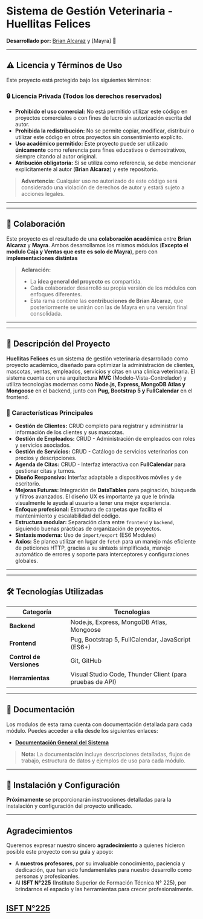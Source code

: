 # **Sistema de Gestión Veterinaria - Huellitas Felices**
**Desarrollado por:** [Brian Alcaraz](https://www.linkedin.com/in/alcarazbrian/) y [Mayra] 🚀

---

## **⚠️ Licencia y Términos de Uso**
Este proyecto está protegido bajo los siguientes términos:

### **🔒 Licencia Privada (Todos los derechos reservados)**
- **Prohibido el uso comercial:** No está permitido utilizar este código en proyectos comerciales o con fines de lucro sin autorización escrita del autor.
- **Prohibida la redistribución:** No se permite copiar, modificar, distribuir o utilizar este código en otros proyectos sin consentimiento explícito.
- **Uso académico permitido:** Este proyecto puede ser utilizado **únicamente** como referencia para fines educativos o demostrativos, siempre citando al autor original.
- **Atribución obligatoria:** Si se utiliza como referencia, se debe mencionar explícitamente al autor (**Brian Alcaraz**) y este repositorio.

> **Advertencia:** Cualquier uso no autorizado de este código será considerado una violación de derechos de autor y estará sujeto a acciones legales.


---

---

## **👥 Colaboración**
Este proyecto es el resultado de una **colaboración académica** entre **Brian Alcaraz** y **Mayra**. Ambos desarrollamos los mismos módulos (**Excepto el modulo Caja y Ventas que este es solo de Mayra**), pero con **implementaciones distintas**

> **Aclaración:**
> - La **idea general del proyecto** es compartida.
> - Cada colaborador desarrolló su propia versión de los módulos con enfoques diferentes.
> - Esta rama contiene las **contribuciones de Brian Alcaraz**, que posteriormente se unirán con las de Mayra en una versión final consolidada.

---

---

## **📌 Descripción del Proyecto**
**Huellitas Felices** es un sistema de gestión veterinaria desarrollado como proyecto académico, diseñado para optimizar la administración de clientes, mascotas, ventas, empleados, servicios y citas en una clínica veterinaria. El sistema cuenta con una arquitectura **MVC** (Modelo-Vista-Controlador) y utiliza tecnologías modernas como **Node.js, Express, MongoDB Atlas y Mongoose** en el backend, junto con **Pug, Bootstrap 5 y FullCalendar** en el frontend.

### **🔹 Características Principales**
- **Gestión de Clientes:** CRUD completo para registrar y administrar la información de los clientes y sus mascotas.
- **Gestión de Empleados:** CRUD - Administración de empleados con roles y servicios asociados.
- **Gestión de Servicios:** CRUD - Catálogo de servicios veterinarios con precios y descripciones.
- **Agenda de Citas:** CRUD - Interfaz interactiva con **FullCalendar** para gestionar citas y turnos.
- **Diseño Responsivo:** Interfaz adaptable a dispositivos móviles y de escritorio.
- **Mejoras Futuras:** Integración de **DataTables** para paginación, búsqueda y filtros avanzados. El diseño UX es importante ya que le brinda visualmente le ayuda al usuario a tener una mejor experiencia.
- **Enfoque profesional:** Estructura de carpetas que facilita el mantenimiento y escalabilidad del código.
- **Estructura modular:** Separación clara entre `frontend` y `backend`, siguiendo buenas prácticas de organización de proyectos.
- **Sintaxis moderna:** Uso de `import/export` (ES6 Modules)
- **Axios:** Se planea utilizar en lugar de `fetch` para un manejo más eficiente de peticiones HTTP, gracias a su sintaxis simplificada, manejo automático de errores y soporte para interceptores y configuraciones globales.

---


---

## **🛠 Tecnologías Utilizadas**
| **Categoría**             | **Tecnologías**                                                     |
|---------------------------|---------------------------------------------------------------------|
| **Backend**               | Node.js, Express, MongoDB Atlas, Mongoose                           |
| **Frontend**              | Pug, Bootstrap 5, FullCalendar, JavaScript (ES6+)                   |
| **Control de Versiones**  | Git, GitHub                                                         |
| **Herramientas**          | Visual Studio Code, Thunder Client (para pruebas de API)            |

---

## **📖 Documentación**
Los modulos de esta rama cuenta con documentación detallada para cada módulo. Puedes acceder a ella desde los siguientes enlaces:

- **[Documentación General del Sistema]((https://docs.google.com/document/d/1ViyzMaNjs7ADEbPM8UIul4XVd2cpSVogAORSoDs-xpM/edit?usp=sharing))**

> **Nota:** La documentación incluye descripciones detalladas, flujos de trabajo, estructura de datos y ejemplos de uso para cada módulo.

---

## **🚀 Instalación y Configuración**
**Próximamente** se proporcionarán instrucciones detalladas para la instalación y configuración del proyecto unificado.

---
## Agradecimientos

Queremos expresar nuestro sincero **agradecimiento** a quienes hicieron posible este proyecto con su guía y apoyo:

* A **nuestros profesores**, por su invaluable conocimiento, paciencia y dedicación, que han sido fundamentales para nuestro desarrollo como personas y profesioanles.
* Al **ISFT N°225** (Instituto Superior de Formación Técnica N° 225), por brindarnos el espacio y las herramientas para crecer profesionalmente.

[**ISFT N°225**](https://isft225.edu.ar/)
---